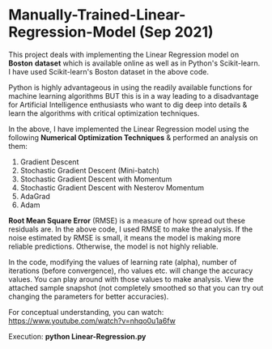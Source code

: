 # Manually-Trained-Linear-Regression-Model (Sep 2021)
This project deals with implementing the Linear Regression model on **Boston** **dataset** which is available online as well as in Python's Scikit-learn.
I have used Scikit-learn's Boston dataset in the above code.

Python is highly advantageous in using the readily available functions for machine learning algorithms BUT this is in a way leading to a disadvantage for Artificial Intelligence enthusiasts who want to dig deep into details & learn the algorithms with critical optimization techniques.

In the above, I have implemented the Linear Regression model using the following **Numerical Optimization Techniques** & performed an analysis on them:
1. Gradient Descent
2. Stochastic Gradient Descent (Mini-batch)
3. Stochastic Gradient Descent with Momentum
4. Stochastic Gradient Descent with Nesterov Momentum
5. AdaGrad
6. Adam

**Root Mean Square Error** (RMSE) is a measure of how spread out these residuals are. In the above code, I used RMSE to make the analysis. If the noise estimated by RMSE is small, it means the model is making more reliable predictions. Otherwise, the model is not highly reliable.

In the code, modifying the values of learning rate (alpha), number of iterations (before convergence), rho values etc. will change the accuracy values. You can play around with those values to make analysis. View the attached sample snapshot (not completely smoothed so that you can try out changing the parameters for better accuracies).

For conceptual understanding, you can watch: https://www.youtube.com/watch?v=nhqo0u1a6fw

Execution: **python Linear-Regression.py**

